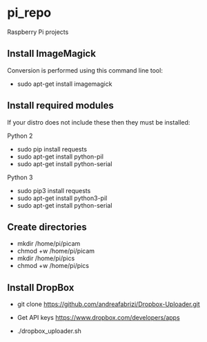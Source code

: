 # pi_repo
Raspberry Pi projects

## Install ImageMagick

Conversion is performed using this command line tool:

* sudo apt-get install imagemagick

## Install required modules

If your distro does not include these then they must be installed:

Python 2
* sudo pip install requests
* sudo apt-get install python-pil
* sudo apt-get install python-serial

Python 3
* sudo pip3 install requests
* sudo apt-get install python3-pil
* sudo apt-get install python-serial

## Create directories

* mkdir /home/pi/picam
* chmod +w /home/pi/picam
* mkdir /home/pi/pics
* chmod +w /home/pi/pics


## Install DropBox

* git clone https://github.com/andreafabrizi/Dropbox-Uploader.git

* Get API keys https://www.dropbox.com/developers/apps

* ./dropbox_uploader.sh
 
